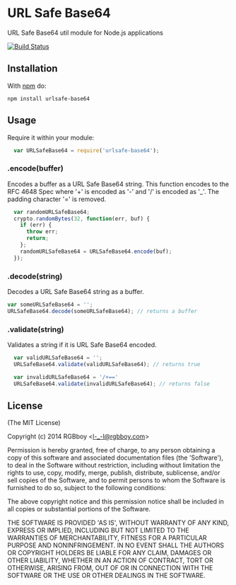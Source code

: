 # URL Safe Base64

URL Safe Base64 util module for Node.js applications

[![Build Status](https://secure.travis-ci.org/RGBboy/urlsafe-base64.png)](http://travis-ci.org/RGBboy/urlsafe-base64)

## Installation

With [npm](http://npmjs.org) do:

```
npm install urlsafe-base64
```

## Usage

Require it within your module:

``` javascript
  var URLSafeBase64 = require('urlsafe-base64');
```

### .encode(buffer)

Encodes a buffer as a URL Safe Base64 string. This function encodes to 
the RFC 4648 Spec where '+' is encoded as '-' and '/' is encoded as '_'. 
The padding character '=' is removed.

``` javascript
  var randomURLSafeBase64;
  crypto.randomBytes(32, function(err, buf) {
    if (err) {
      throw err;
      return;
    };
    randomURLSafeBase64 = URLSafeBase64.encode(buf);
  });
```

### .decode(string)

Decodes a URL Safe Base64 string as a buffer.

``` javascript
var someURLSafeBase64 = '';
URLSafeBase64.decode(someURLSafeBase64); // returns a buffer
```

### .validate(string)

Validates a string if it is URL Safe Base64 encoded.

``` javascript
  var validURLSafeBase64 = '';
  URLSafeBase64.validate(validURLSafeBase64); // returns true

  var invalidURLSafeBase64 = '/+=='
  URLSafeBase64.validate(invalidURLSafeBase64); // returns false
```

## License 

(The MIT License)

Copyright (c) 2014 RGBboy &lt;l-_-l@rgbboy.com&gt;

Permission is hereby granted, free of charge, to any person obtaining
a copy of this software and associated documentation files (the
'Software'), to deal in the Software without restriction, including
without limitation the rights to use, copy, modify, merge, publish,
distribute, sublicense, and/or sell copies of the Software, and to
permit persons to whom the Software is furnished to do so, subject to
the following conditions:

The above copyright notice and this permission notice shall be
included in all copies or substantial portions of the Software.

THE SOFTWARE IS PROVIDED 'AS IS', WITHOUT WARRANTY OF ANY KIND,
EXPRESS OR IMPLIED, INCLUDING BUT NOT LIMITED TO THE WARRANTIES OF
MERCHANTABILITY, FITNESS FOR A PARTICULAR PURPOSE AND NONINFRINGEMENT.
IN NO EVENT SHALL THE AUTHORS OR COPYRIGHT HOLDERS BE LIABLE FOR ANY
CLAIM, DAMAGES OR OTHER LIABILITY, WHETHER IN AN ACTION OF CONTRACT,
TORT OR OTHERWISE, ARISING FROM, OUT OF OR IN CONNECTION WITH THE
SOFTWARE OR THE USE OR OTHER DEALINGS IN THE SOFTWARE.